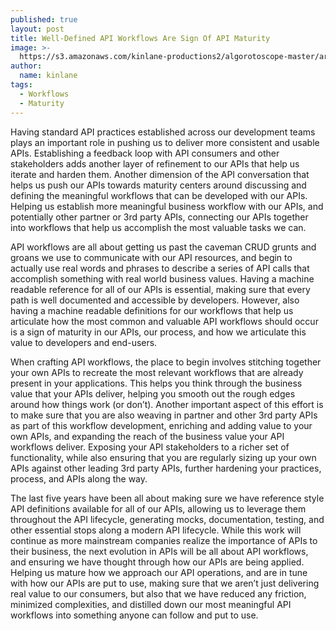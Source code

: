 ```yaml
---
published: true
layout: post
title: Well-Defined API Workflows Are Sign Of API Maturity
image: >-
  https://s3.amazonaws.com/kinlane-productions2/algorotoscope-master/art-museum-art-museum-internet-numbers.jpg
author:
  name: kinlane
tags:
  - Workflows
  - Maturity
---
```

Having standard API practices established across our development teams plays an important role in pushing us to deliver more consistent and usable APIs. Establishing a feedback loop with API consumers and other stakeholders adds another layer of refinement to our APIs that help us iterate and harden them. Another dimension of the API conversation that helps us push our APIs towards maturity centers around discussing and defining the meaningful workflows that can be developed with our APIs. Helping us establish more meaningful business workflow with our APIs, and potentially other partner or 3rd party APIs, connecting our APIs together into workflows that help us accomplish the most valuable tasks we can.  
  
API workflows are all about getting us past the caveman CRUD grunts and groans we use to communicate with our API resources, and begin to actually use real words and phrases to describe a series of API calls that accomplish something with real world business values. Having a machine readable reference for all of our APIs is essential, making sure that every path is well documented and accessible by developers. However, also having a machine readable definitions for our workflows that help us articulate how the most common and valuable API workflows should occur is a sign of maturity in our APIs, our process, and how we articulate this value to developers and end-users.  
  
When crafting API workflows, the place to begin involves stitching together your own APIs to recreate the most relevant workflows that are already present in your applications. This helps you think through the business value that your APIs deliver, helping you smooth out the rough edges around how things work (or don’t). Another important aspect of this effort is to make sure that you are also weaving in partner and other 3rd party APIs as part of this workflow development, enriching and adding value to your own APIs, and expanding the reach of the business value your API workflows deliver. Exposing your API stakeholders to a richer set of functionality, while also ensuring that you are regularly sizing up your own APIs against other leading 3rd party APIs, further hardening your practices, process, and APIs along the way.  
  
The last five years have been all about making sure we have reference style API definitions available for all of our APIs, allowing us to leverage them throughout the API lifecycle, generating mocks, documentation, testing, and other essential stops along a modern API lifecycle. While this work will continue as more mainstream companies realize the importance of APIs to their business, the next evolution in APIs will be all about API workflows, and ensuring we have thought through how our APIs are being applied. Helping us mature how we approach our API operations, and are in tune with how our APIs are put to use, making sure that we aren’t just delivering real value to our consumers, but also that we have reduced any friction, minimized complexities, and distilled down our most meaningful API workflows into something anyone can follow and put to use.